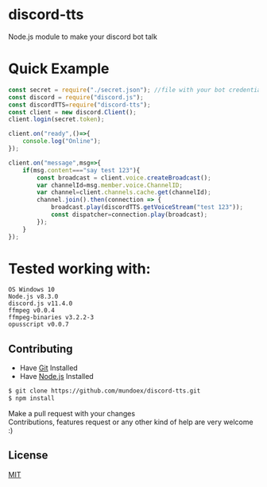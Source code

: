 # discord-tts
Node.js module to make your discord bot talk



# Quick Example
```js
const secret = require("./secret.json"); //file with your bot credentials/token/etc
const discord = require("discord.js");
const discordTTS=require("discord-tts");
const client = new discord.Client();
client.login(secret.token);

client.on("ready",()=>{
    console.log("Online");
});

client.on("message",msg=>{
    if(msg.content==="say test 123"){
        const broadcast = client.voice.createBroadcast();
        var channelId=msg.member.voice.ChannelID;
        var channel=client.channels.cache.get(channelId);
        channel.join().then(connection => {
            broadcast.play(discordTTS.getVoiceStream("test 123"));
            const dispatcher=connection.play(broadcast);
        });
    }
});
```

# Tested working with:
    OS Windows 10
    Node.js v8.3.0
    discord.js v11.4.0
    ffmpeg v0.0.4
    ffmpeg-binaries v3.2.2-3
    opusscript v0.0.7


## Contributing
* Have [Git](https://git-scm.com/) Installed
* Have [Node.js](https://nodejs.org/en/) Installed

```bash
$ git clone https://github.com/mundoex/discord-tts.git
$ npm install
```
Make a pull request with your changes <br>
Contributions, features request or any other kind of help are very welcome :)

## License
[MIT](LICENSE)
